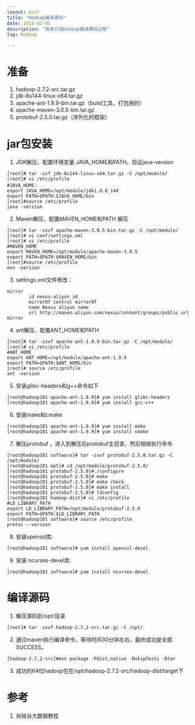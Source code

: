 ```yaml
---
layout: post
title: "Hadoop编译源码"
date: 2019-03-01
description: "简单介绍Hadoop编译源码过程"
tag: Hadoop

---
```


# 准备
1. hadoop-2.7.2-src.tar.gz
2. jdk-8u144-linux-x64.tar.gz
3. apache-ant-1.9.9-bin.tar.gz（build工具，打包用的）
4. apache-maven-3.0.5-bin.tar.gz
5. protobuf-2.5.0.tar.gz（序列化的框架）

# jar包安装
1. JDK解压、配置环境变量 JAVA_HOME和PATH，验证java-version
```
[root]# tar -zxf jdk-8u144-linux-x64.tar.gz -C /opt/module/
[root]# vi /etc/profile
#JAVA_HOME：
export JAVA_HOME=/opt/module/jdk1.8.0_144
export PATH=$PATH:$JAVA_HOME/bin
[root]#source /etc/profile
java -version
```

2. Maven解压、配置MAVEN_HOME和PATH
解压
```
[root]# tar -zxvf apache-maven-3.0.5-bin.tar.gz -C /opt/module/
[root]# vi conf/settings.xml
[root]# vi /etc/profile
#MAVEN_HOME
export MAVEN_HOME=/opt/module/apache-maven-3.0.5
export PATH=$PATH:$MAVEN_HOME/bin
[root]#source /etc/profile
mvn -version
```

3. settings.xml文件修改：
```
mirror
        id nexus-aliyun id
        mirrorOf central mirrorOf
        name Nexus aliyun name
        url http://maven.aliyun.com/nexus/content/groups/public url
mirror
```

4. ant解压、配置ANT_HOME和PATH
```
[root]# tar -zxvf apache-ant-1.9.9-bin.tar.gz -C /opt/module/
[root]# vi /etc/profile
#ANT_HOME
export ANT_HOME=/opt/module/apache-ant-1.9.9
export PATH=$PATH:$ANT_HOME/bin
[root]# source /etc/profile
ant -version
```

5. 安装glibc-headers和g++命令如下
```
[root@hadoop101 apache-ant-1.9.9]# yum install glibc-headers
[root@hadoop101 apache-ant-1.9.9]# yum install gcc-c++
```

6. 安装make和cmake
```
[root@hadoop101 apache-ant-1.9.9]# yum install make
[root@hadoop101 apache-ant-1.9.9]# yum install cmake
```

7. 解压protobuf ，进入到解压后protobuf主目录，然后相继执行命令
```
[root@hadoop101 software]# tar -zxvf protobuf-2.5.0.tar.gz -C /opt/module/
[root@hadoop101 opt]# cd /opt/module/protobuf-2.5.0/
[root@hadoop101 protobuf-2.5.0]#./configure 
[root@hadoop101 protobuf-2.5.0]# make 
[root@hadoop101 protobuf-2.5.0]# make check 
[root@hadoop101 protobuf-2.5.0]# make install 
[root@hadoop101 protobuf-2.5.0]# ldconfig 
[root@hadoop101 hadoop-dist]# vi /etc/profile
#LD_LIBRARY_PATH
export LD_LIBRARY_PATH=/opt/module/protobuf-2.5.0
export PATH=$PATH:$LD_LIBRARY_PATH
[root@hadoop101 software]# source /etc/profile
protoc --version
```

8. 安装openssl库:
```
[root@hadoop101 software]# yum install openssl-devel
```

9. 安装 ncurses-devel库:
```
[root@hadoop101 software]# yum install ncurses-devel
```

# 编译源码
1. 解压源码到/opt/目录
```
[root]# tar -zxvf hadoop-2.7.2-src.tar.gz -C /opt/
```

2. 通过maven执行编译命令，等待时间30分钟左右，最终成功是全部SUCCESS。
```
[hadoop-2.7.2-src]#mvn package -Pdist,native -DskipTests -Dtar
```
 
3. 成功的64位hadoop包在/opt/hadoop-2.7.2-src/hadoop-dist/target下

# 参考
1. 尚硅谷大数据教程